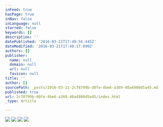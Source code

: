 ```yaml
---
inFeed: true
hasPage: true
inNav: false
inLanguage: null
starred: false
keywords: []
description: ''
datePublished: '2016-03-21T17:49:56.445Z'
dateModified: '2016-03-21T17:49:17.090Z'
authors: []
publisher:
  name: null
  domain: null
  url: null
  favicon: null
title: ''
author: []
sourcePath: _posts/2016-03-21-2c78799b-d0fe-4be6-a369-48a4980d5a45.md
published: true
url: 2c78799b-d0fe-4be6-a369-48a4980d5a45/index.html
_type: Article

---
```

![](https://the-grid-user-content.s3-us-west-2.amazonaws.com/e1204048-f2c7-42cb-92ae-672b793a53a0.jpg)
![](https://the-grid-user-content.s3-us-west-2.amazonaws.com/92366851-e755-4ead-91c4-85c9893ea11b.jpg)
![](https://the-grid-user-content.s3-us-west-2.amazonaws.com/002a77ca-c5b4-4f4e-bec4-9c0105937673.jpg)
![](https://the-grid-user-content.s3-us-west-2.amazonaws.com/f4b77375-bcb8-4c04-95cb-079eb793d045.jpg)